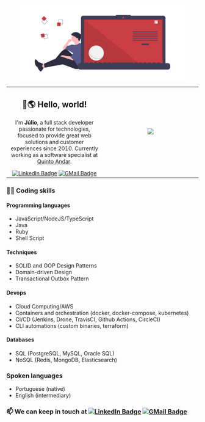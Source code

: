 
<img style="display: block; height: 200px; margin: auto;" src="https://github.com/juliogc/juliogc/raw/master/images/code_thinking.png" />

<table>
  <tbody>
    <tr align="center">
      <td width="50%" style="border: none !important">
        <p><h2>👋🌎 Hello, world!</h2></p>
        <p>I'm <b>Júlio</b>, a full stack developer passionate for technologies, focused to provide great web solutions and customer experiences since 2010. Currently working as a software specialist at <a href="https://www.quintoandar.com.br/" target="_blank">Quinto Andar</a>.</p>
        <div>
          <a href="https://www.linkedin.com/in/juliocorradi" target="_blank"><img src="https://img.shields.io/badge/Julio%20Corradi-blue?style=for-the-badge&logo=linkedin" alt="LinkedIn Badge"/></a>
          <a href="mailto:jgcorradi@gmail.com" target="_blank"><img src="https://img.shields.io/badge/jgcorradi@gmail.com-red?style=for-the-badge&logo=gmail&logoColor=white" alt="GMail Badge"/></a>
        <div>
      </td>
      <td>
        <img src="https://streak-stats.demolab.com?user=juliogc&theme=dark&background=00000000)" />
      </td>
    </tr>
  </tbody>
</table>

### 👨‍💻 Coding skills

#### Programming languages ####
- JavaScript/NodeJS/TypeScript
- Java
- Ruby
- Shell Script

#### Techniques ####
- SOLID and OOP Design Patterns
- Domain-driven Design
- Transactional Outbox Pattern

#### Devops ####
- Cloud Computing/AWS
- Containers and orchestration (docker, docker-compose, kubernetes)
- CI/CD (Jenkins, Drone, TravisCI, Github Actions, CircleCI)
- CLI automations (custom binaries, terraform)

#### Databases ####
- SQL (PostgreSQL, MySQL, Oracle SQL)
- NoSQL (Redis, MongoDB, Elasticsearch)

### Spoken languages ### 
- Portuguese (native)
- English (intermediary)

### 📫 We can keep in touch at <a href="https://www.linkedin.com/in/juliocorradi" target="_blank"><img src="https://img.shields.io/badge/Julio%20Corradi-blue?logo=linkedin" alt="LinkedIn Badge"/></a> <a href="mailto:jgcorradi@gmail.com" target="_blank"><img src="https://img.shields.io/badge/jgcorradi@gmail.com-red?logo=gmail&logoColor=white" alt="GMail Badge"/></a>
